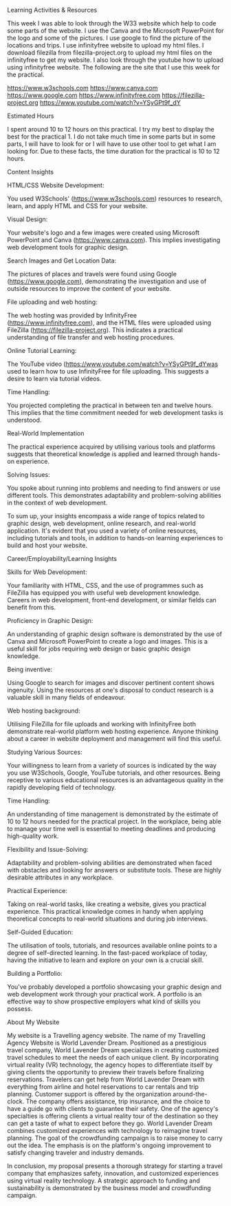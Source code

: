 Learning Activities & Resources

This week I was able to look through the W33 website which help to code some parts of the website. I use the Canva and the Microsoft PowerPoint for the logo and some of the pictures. I use google to find the picture of the locations and trips. I use infinityfree website to upload my html files. I download filezilla from filezilla-project.org to upload my html files on the infinityfree to get my website. I also look through the youtube how to upload using infinityfree website. The following are the site that I use this week for the practical.

https://www.w3schools.com
https://www.canva.com
https://www.google.com
https://www.infinityfree.com
https://filezilla-project.org
https://www.youtube.com/watch?v=YSyGPt9f_dY

Estimated Hours

I spent around 10 to 12 hours on this practical. I try my best to display the best for the practical 1. I do not take much time in some parts but in some parts, I will have to look for or I will have to use other tool to get what I am looking for. Due to these facts, the time duration for the practical is 10 to 12 hours.

Content Insights

HTML/CSS Website Development:

You used W3Schools' (https://www.w3schools.com) resources to research, learn, and apply HTML and CSS for your website.

Visual Design:

Your website's logo and a few images were created using Microsoft PowerPoint and Canva (https://www.canva.com). This implies investigating web development tools for graphic design.

Search Images and Get Location Data:

The pictures of places and travels were found using Google (https://www.google.com), demonstrating the investigation and use of outside resources to improve the content of your website.

File uploading and web hosting:

The web hosting was provided by InfinityFree (https://www.infinityfree.com), and the HTML files were uploaded using FileZilla (https://filezilla-project.org). This indicates a practical understanding of file transfer and web hosting procedures.

Online Tutorial Learning:

The YouTube video (https://www.youtube.com/watch?v=YSyGPt9f_dYwas used to learn how to use InfinityFree for file uploading. This suggests a desire to learn via tutorial videos.

Time Handling:

You projected completing the practical in between ten and twelve hours. This implies that the time commitment needed for web development tasks is understood.

Real-World Implementation

The practical experience acquired by utilising various tools and platforms suggests that theoretical knowledge is applied and learned through hands-on experience.

Solving Issues:

You spoke about running into problems and needing to find answers or use different tools. This demonstrates adaptability and problem-solving abilities in the context of web development.

To sum up, your insights encompass a wide range of topics related to graphic design, web development, online research, and real-world application. It's evident that you used a variety of online resources, including tutorials and tools, in addition to hands-on learning experiences to build and host your website.

Career/Employability/Learning Insights

Skills for Web Development:

Your familiarity with HTML, CSS, and the use of programmes such as FileZilla has equipped you with useful web development knowledge. Careers in web development, front-end development, or similar fields can benefit from this.

Proficiency in Graphic Design:

An understanding of graphic design software is demonstrated by the use of Canva and Microsoft PowerPoint to create a logo and images. This is a useful skill for jobs requiring web design or basic graphic design knowledge.

Being inventive:

Using Google to search for images and discover pertinent content shows ingenuity. Using the resources at one's disposal to conduct research is a valuable skill in many fields of endeavour.

Web hosting background:

Utilising FileZilla for file uploads and working with InfinityFree both demonstrate real-world platform web hosting experience. Anyone thinking about a career in website deployment and management will find this useful.

Studying Various Sources:

Your willingness to learn from a variety of sources is indicated by the way you use W3Schools, Google, YouTube tutorials, and other resources. Being receptive to various educational resources is an advantageous quality in the rapidly developing field of technology.

Time Handling:

An understanding of time management is demonstrated by the estimate of 10 to 12 hours needed for the practical project. In the workplace, being able to manage your time well is essential to meeting deadlines and producing high-quality work.

Flexibility and Issue-Solving:

Adaptability and problem-solving abilities are demonstrated when faced with obstacles and looking for answers or substitute tools. These are highly desirable attributes in any workplace.

Practical Experience:

Taking on real-world tasks, like creating a website, gives you practical experience. This practical knowledge comes in handy when applying theoretical concepts to real-world situations and during job interviews.

Self-Guided Education:

The utilisation of tools, tutorials, and resources available online points to a degree of self-directed learning. In the fast-paced workplace of today, having the initiative to learn and explore on your own is a crucial skill.

Building a Portfolio:

You've probably developed a portfolio showcasing your graphic design and web development work through your practical work. A portfolio is an effective way to show prospective employers what kind of skills you possess.

About My Website

My website is a Travelling agency website. The name of my Travelling Agency Website is World Lavender Dream. Positioned as a prestigious travel company, World Lavender Dream specializes in creating customized travel schedules to meet the needs of each unique client. By incorporating virtual reality (VR) technology, the agency hopes to differentiate itself by giving clients the opportunity to preview their travels before finalizing reservations. Travelers can get help from World Lavender Dream with everything from airline and hotel reservations to car rentals and trip planning. Customer support is offered by the organization around-the-clock. The company offers assistance, trip insurance, and the choice to have a guide go with clients to guarantee their safety. One of the agency's specialties is offering clients a virtual reality tour of the destination so they can get a taste of what to expect before they go. World Lavender Dream combines customized experiences with technology to reimagine travel planning. The goal of the crowdfunding campaign is to raise money to carry out the idea. The emphasis is on the platform's ongoing improvement to satisfy changing traveler and industry demands.





In conclusion, my proposal presents a thorough strategy for starting a travel company that emphasizes safety, innovation, and customized experiences using virtual reality technology. A strategic approach to funding and sustainability is demonstrated by the business model and crowdfunding campaign.

